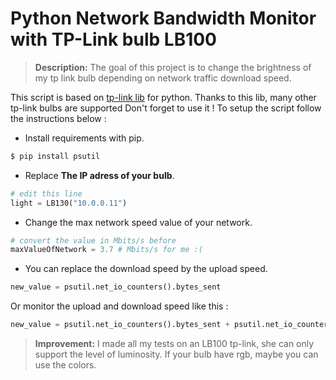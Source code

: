 
# Python Network Bandwidth Monitor with TP-Link bulb LB100
> **Description:** The goal of this project is to change the brightness of my tp link bulb depending on network traffic download speed. 

This script is based on [tp-link lib](https://github.com/briandorey/tp-link-LB130-Smart-Wi-Fi-Bulb) for python. 
Thanks to this lib, many other tp-link bulbs are supported Don't forget to use it ! To setup the script follow the instructions below :
* Install requirements with pip.   
```bash
$ pip install psutil
```

* Replace  **The IP adress of your bulb**.
```python
# edit this line
light = LB130("10.0.0.11")
```  
* Change the max network speed value of your network.
```python
# convert the value in Mbits/s before
maxValueOfNetwork = 3.7 # Mbits/s for me :( 
```  
* You can replace the download speed by the upload speed.
```python
new_value = psutil.net_io_counters().bytes_sent
```  
Or monitor the upload and download speed like this :
```python
new_value = psutil.net_io_counters().bytes_sent + psutil.net_io_counters().bytes_recv
``` 

> **Improvement:** I made all my tests on an LB100 tp-link, she can only support the level of luminosity. If your bulb have rgb, maybe you can use the colors. 
